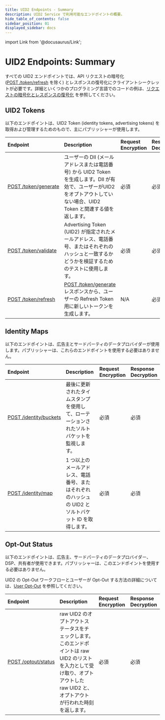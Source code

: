 ```yaml
---
title: UID2 Endpoints - Summary
description: UID2 Service で利用可能なエンドポイントの概要。
hide_table_of_contents: false
sidebar_position: 01
displayed_sidebar: docs
---
```


import Link from '@docusaurus/Link';

# UID2 Endpoints: Summary

すべての UID2 エンドポイントでは、API リクエストの暗号化([POST&nbsp;/token/refresh](post-token-refresh.md) を除く) とレスポンスの復号化にクライアントシークレットが必要です。詳細といくつかのプログラミング言語でのコードの例は、[リクエストの暗号化とレスポンスの復号化](../getting-started/gs-encryption-decryption.md) を参照してください。

## UID2 Tokens

以下のエンドポイントは、UID2 Token (identity tokens, advertising tokens) を取得および管理するためのもので、主にパブリッシャーが使用します。

| Endpoint | Description | Request Encryption | Response Decryption |
| :--- | :--- | :--- | :--- |
| [POST&nbsp;/token/generate](post-token-generate.md) | ユーザーの <Link href="../ref-info/glossary-uid#gl-dii">DII</Link> (メールアドレスまたは電話番号) から UID2 Token を生成します。DII が有効で、ユーザーがUID2をオプトアウトしていない場合、UID2 Token と関連する値を返します。 | 必須 | 必須 |
| [POST&nbsp;/token/validate](post-token-validate.md) | Advertising Token (UID2) が指定されたメールアドレス、電話番号、またはそれぞれのハッシュと一致するかどうかを検証するためのテストに使用します。 | 必須 | 必須 |
| [POST&nbsp;/token/refresh](post-token-refresh.md) | [POST&nbsp;/token/generate](./post-token-generate.md) レスポンスから、ユーザーの Refresh Token 用に新しいトークンを生成します。 | N/A | 必須 |

## Identity Maps

以下のエンドポイントは、広告主とサードパーティのデータプロバイダーが使用します。パブリッシャーは、これらのエンドポイントを使用する必要はありません。

| Endpoint | Description | Request Encryption | Response Decryption |
| :--- | :--- | :--- | :--- |
| [POST&nbsp;/identity/buckets](post-identity-buckets.md) | 最後に更新されたタイムスタンプを使用して、ローテーションされたソルトバケットを監視します。 | 必須 | 必須 |
| [POST&nbsp;/identity/map](post-identity-map.md) | 1 つ以上のメールアドレス、電話番号、またはそれぞれのハッシュの UID2 とソルトバケット ID を取得します。 | 必須 | 必須 |

## Opt-Out Status

以下のエンドポイントは、広告主、サードパーティのデータプロバイダー、DSP、共有者が使用できます。パブリッシャーは、このエンドポイントを使用する必要はありません。

UID2 の Opt-Out ワークフローとユーザーが Opt-Out する方法の詳細については、[User Opt-Out](../getting-started/gs-opt-out.md) を参照してください。

| Endpoint | Description | Request Encryption | Response Decryption |
| :--- | :--- | :--- | :--- |
| [POST&nbsp;/optout/status](post-optout-status.md) | raw UID2 のオプトアウトステータスをチェックします。このエンドポイントは raw UID2 のリストを入力として受け取り、オプトアウトした raw UID2 と、オプトアウトが行われた時刻を返します。 | 必須 | 必須 |
